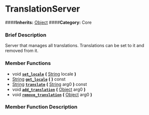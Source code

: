 #  TranslationServer  
####**Inherits:** [Object](class_object)
####**Category:** Core

###  Brief Description  
Server that manages all translations. Translations can be set to it and removed from it.

###  Member Functions 
  * void  **[`set_locale`](#set_locale)**  **(** [String](class_string) locale  **)**
  * [String](class_string)  **[`get_locale`](#get_locale)**  **(** **)** const
  * [String](class_string)  **[`translate`](#translate)**  **(** [String](class_string) arg0  **)** const
  * void  **[`add_translation`](#add_translation)**  **(** [Object](class_object) arg0  **)**
  * void  **[`remove_translation`](#remove_translation)**  **(** [Object](class_object) arg0  **)**

###  Member Function Description  
